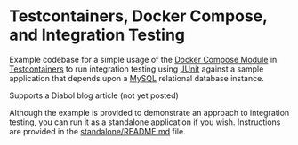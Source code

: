 # Testcontainers, Docker Compose, and Integration Testing

Example codebase for a simple usage of the 
[Docker Compose Module](https://www.testcontainers.org/modules/docker_compose/) 
in [Testcontainers](https://www.testcontainers.org/) to run integration testing 
using [JUnit](https://junit.org/) against a sample application that depends upon 
a [MySQL](https://www.mysql.com/) relational database instance.

Supports a Diabol blog article (not yet posted)

Although the example is provided to demonstrate an approach to integration testing, 
you can run it as a standalone application if you wish. Instructions are provided in 
the [standalone/README.md](standalone/README.md) file.